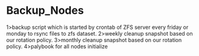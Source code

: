 # Backup_Nodes

1>backup script which is started by crontab of ZFS server every friday or monday to rsync files to zfs dataset.
2>weekly cleanup snapshot based on our rotation policy.
3>monthly cleanup snapshot based on our rotation policy.
4>palybook for all nodes initialize
